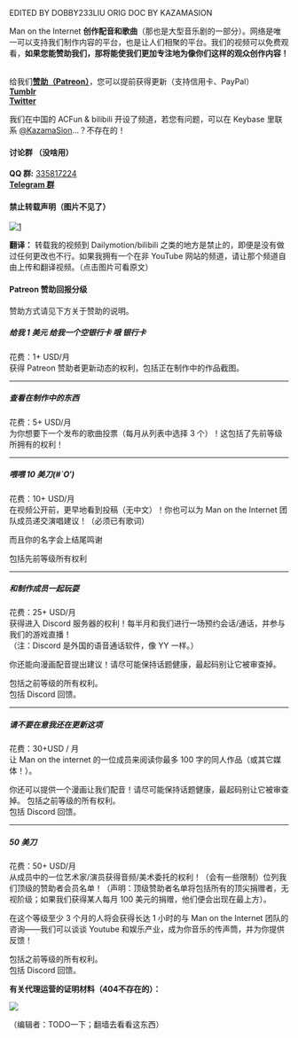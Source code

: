 EDITED BY DOBBY233LIU ORIG DOC BY KAZAMASION

Man on the Internet **创作配音和歌曲**（那也是大型音乐剧的一部分）。网络是唯一可以支持我们制作内容的平台，也是让人们相聚的平台。我们的视频可以免费观看，**如果您能赞助我们，那将能使我们更加专注地为像你们这样的观众创作内容！**  

给我们[**赞助（Patreon）**](https://www.patreon.com/manontheinternet)，您可以提前获得更新（支持信用卡、PayPal）    
[**Tumblr**](http://manontheinternet.tumblr.com/)                 
[**Twitter**](https://twitter.com/monetproduction)  
  
我们在中国的 ACFun & bilibili 开设了频道，若您有问题，可以在 Keybase 里联系 [@KazamaSion](https://keybase.io/kazamasion)...？不存在的！  

#### 讨论群 （没啥用）
**QQ 群:** [335817224](https://shang.qq.com/wpa/qunwpa?idkey=c6a1a69137acdcb4918df6405d31295211ae1cc7c5177362268d4f2fa59f10ce)     
[**Telegram 群**](https://t.me/zh_groups_bot?start=getdetail=-1001070205517)  

#### 禁止转载声明（图片不见了）  
[![1](https://ooo.0o0.ooo/2017/06/27/59527b672d95c.png)](https://www.youtube.com/channel/UCkWuZ0UvpVzJ2d9n11bQpmA/about)

**翻译：** 转载我的视频到 Dailymotion/bilibili 之类的地方是禁止的，即便是没有做过任何更改也不行。如果我拥有一个在非 YouTube 网站的频道，请让那个频道自由上传和翻译视频。（点击图片可看原文）  

#### Patreon 赞助回报分级

赞助方式请见下方关于赞助的说明。

##### 给我 1 美元 给我一个空银行卡 哦 银行卡  
花费：1+ USD/月  
获得 Patreon 赞助者更新动态的权利，包括正在制作中的作品截图。  

----------

##### 查看在制作中的东西  
花费：5+ USD/月  
为你想要下一个发布的歌曲投票（每月从列表中选择 3 个）！这包括了先前等级所拥有的权利！  

----------

##### 喂喂 10 美刀(#\`O′)  
花费：10+ USD/月  
在视频公开前，更早地看到投稿（无中文）！你也可以为 Man on the Internet 团队成员递交演唱建议！（必须已有歌词）  
  
而且你的名字会上结尾鸣谢  
  
包括先前等级所有权利  

----------

##### 和制作成员一起玩耍  
花费：25+ USD/月  
获得进入 Discord 服务器的权利！每半月和我们进行一场预约会话/通话，并参与我们的游戏直播！  
（注：Discord 是外国的语音通话软件，像 YY 一样。）  
  
你还能向漫画配音提出建议！请尽可能保持话题健康，最起码别让它被审查掉。  
  
包括之前等级的所有权利。  
包括 Discord 回馈。  

----------

##### 请不要在意我还在更新这项  
花费：30+USD / 月  
让 Man on the internet 的一位成员来阅读你最多 100 字的同人作品（或其它媒体！）。

你还可以提供一个漫画让我们配音！请尽可能保持话题健康，最起码别让它被审查掉。
包括之前等级的所有权利。  
包括 Discord 回馈。  

----------

##### 50 美刀  
花费：50+ USD/月  
从成员中的一位艺术家/演员获得音频/美术委托的权利！（会有一些限制）位列我们顶级的赞助者会员名单！（声明：顶级赞助者名单将包括所有的顶尖捐赠者，无视阶级；如果我们获得某人每月 100 美元的捐赠，他们便会出现在最上方）。  
  
在这个等级至少 3 个月的人将会获得长达 1 小时的与 Man on the Internet 团队的咨询——我们可以谈谈 Youtube 和娱乐产业，成为你音乐的传声筒，并为你提供反馈！  

包括之前等级的所有权利。  
包括 Discord 回馈。  


**有关代理运营的证明材料（404不存在的）：**  

[![](https://ooo.0o0.ooo/2017/06/18/594593c3742a0.png)](https://www.patreon.com/posts/11784911)

（编辑者：TODO一下；翻墙去看看这东西）
